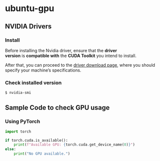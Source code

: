 # ubuntu-gpu

## NVIDIA Drivers

### Install

Before installing the Nvidia driver, ensure that the **driver version** is **compatible with** the **CUDA Toolkit** you intend to install.

After that, you can proceed to the [driver download page](https://www.nvidia.com/download/index.aspx), where you should specify your machine’s specifications.

### Check installed version

```bash
$ nvidia-smi
```

## Sample Code to check GPU usage

### Using PyTorch

```python
import torch

if torch.cuda.is_available():
    print(f"Available GPU: {torch.cuda.get_device_name(0)}")
else:
    print("No GPU available.")
```